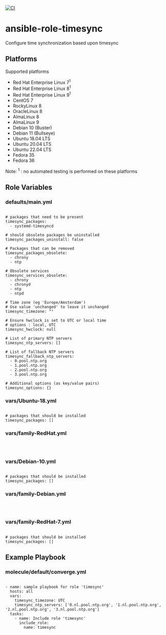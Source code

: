 [![CI](https://github.com/de-it-krachten/ansible-role-timesync/workflows/CI/badge.svg?event=push)](https://github.com/de-it-krachten/ansible-role-timesync/actions?query=workflow%3ACI)


# ansible-role-timesync

Configure time synchronization based upon timesync


## Platforms

Supported platforms

- Red Hat Enterprise Linux 7<sup>1</sup>
- Red Hat Enterprise Linux 8<sup>1</sup>
- Red Hat Enterprise Linux 9<sup>1</sup>
- CentOS 7
- RockyLinux 8
- OracleLinux 8
- AlmaLinux 8
- AlmaLinux 9
- Debian 10 (Buster)
- Debian 11 (Bullseye)
- Ubuntu 18.04 LTS
- Ubuntu 20.04 LTS
- Ubuntu 22.04 LTS
- Fedora 35
- Fedora 36

Note:
<sup>1</sup> : no automated testing is performed on these platforms

## Role Variables
### defaults/main.yml
<pre><code>
# packages that need to be present
timesync_packages:
  - systemd-timesyncd

# should obsolete packages be uninstalled
timesync_packages_uninstall: false

# Packages that can be removed
timesync_packages_obsolete:
  - chrony
  - ntp

# Obsolete services
timesync_services_obsolete:
  - chrony
  - chronyd
  - ntp
  - ntpd

# Time zone (eg 'Europe/Amsterdam')
# Use value 'unchanged' to leave it unchanged
timesync_timezone: ""

# Ensure hwclock is set to UTC or local time
# options : local, UTC
timesync_hwclock: null

# List of primary NTP servers
timesync_ntp_servers: []

# List of fallback NTP servers
timesync_fallback_ntp_servers:
  - 0.pool.ntp.org
  - 1.pool.ntp.org
  - 2.pool.ntp.org
  - 3.pool.ntp.org

# Additional options (as key/value pairs)
timesync_options: {}
</pre></code>

### vars/Ubuntu-18.yml
<pre><code>
# packages that should be installed
timesync_packages: []
</pre></code>

### vars/family-RedHat.yml
<pre><code>

</pre></code>

### vars/Debian-10.yml
<pre><code>
# packages that should be installed
timesync_packages: []
</pre></code>

### vars/family-Debian.yml
<pre><code>

</pre></code>

### vars/family-RedHat-7.yml
<pre><code>
# packages that should be installed
timesync_packages: []
</pre></code>



## Example Playbook
### molecule/default/converge.yml
<pre><code>
- name: sample playbook for role 'timesync'
  hosts: all
  vars:
    timesync_timezone: UTC
    timesync_ntp_servers: ['0.nl.pool.ntp.org', '1.nl.pool.ntp.org', '2.nl.pool.ntp.org', '3.nl.pool.ntp.org']
  tasks:
    - name: Include role 'timesync'
      include_role:
        name: timesync
</pre></code>
